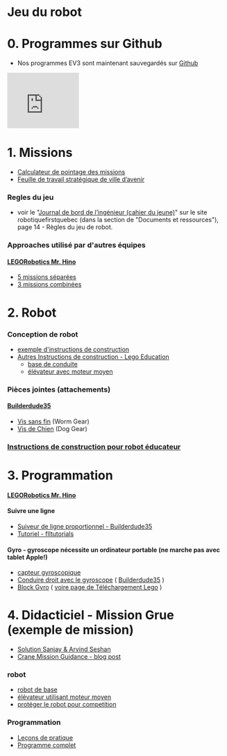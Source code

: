 # Jeu du robot

# 0. Programmes sur Github
* Nos programmes EV3 sont maintenant sauvegardés sur [Github](https://github.com/roboHiboux/villeavenir/tree/master/programmes)

<iframe src="https://onedrive.live.com/embed?cid=6490A0BECF2125DA&resid=6490A0BECF2125DA%21106&authkey=AJPzAyqdZ0c_mkU" width="165" height="128" frameborder="0" scrolling="no"></iframe>


# 1. Missions

* [Calculateur de pointage des missions](http://komurobo.com/projets/fll/ville-avenir/)
* [Feuille de travail stratégique de ville d’avenir](CityShaperStrategySheet.pdf)

### Regles du jeu
* voir le "[Journal de bord de l’ingénieur (cahier du jeune)](https://robotiquefirstquebec.org/fll/defi-documentation/)" sur le site robotiquefirstquebec (dans la section de "Documents et ressources"), page 14 - Règles du jeu de robot.

### Approaches utilisé par d'autres équipes

#### [LEGORobotics Mr. Hino](https://www.youtube.com/channel/UCvuw_UluXNRPKhqK5GU8SrQ/videos)
* [5 missions séparées](https://www.youtube.com/watch?v=dAlKqZBOkeo)
* [3 missions combinées](https://www.youtube.com/watch?v=gxRV948MMsE)

# 2. Robot
### Conception de robot
* [exemple d'instructions de construction](http://flltutorials.com/RobotGame.html)
* [Autres Instructions de construction - Lego Education](https://education.lego.com/en-us/support/mindstorms-ev3/building-instructions)
    * [base de conduite](https://le-www-live-s.legocdn.com/sc/media/lessons/mindstorms-ev3/building-instructions/ev3-rem-driving-base-79bebfc16bd491186ea9c9069842155e.pdf)
    * [élévateur avec moteur moyen](https://le-www-live-s.legocdn.com/sc/media/lessons/mindstorms-ev3/building-instructions/ev3-medium-motor-driving-base-e66e2fc0d917485ef1aa023e8358e7a7.pdf)


### Pièces jointes (attachements)
#### [Builderdude35](https://www.youtube.com/channel/UCuXq-jiU0ANeBcF_Tvq1D7g)
* [Vis sans fin](https://www.youtube.com/watch?v=TQ9hQ_ZXwmM) (Worm Gear)
* [Vis de Chien](https://www.youtube.com/watch?v=NZbt3tnySyI) (Dog Gear)


### [Instructions de construction pour robot éducateur](https://education.lego.com/en-us/support/mindstorms-ev3/building-instructions)

# 3. Programmation

#### [LEGORobotics Mr. Hino](https://www.youtube.com/channel/UCvuw_UluXNRPKhqK5GU8SrQ/videos)

#### Suivre une ligne
   * [Suiveur de ligne proportionnel - Builderdude35](https://www.youtube.com/watch?v=uPFfevfpMxs)
   * [Tutoriel - flltutorials](http://flltutorials.com/translations/en-us/RobotGame/FindingLines.pdf)

#### Gyro - gyroscope nécessite un ordinateur portable (ne marche pas avec tablet Apple!)
* [capteur gyroscopique](https://le-www-live-s.legocdn.com/sc/media/lessons/mindstorms-ev3/building-instructions/ev3-gyro-sensor-driving-base-a521f8ebe355c281c006418395309e15.pdf)
* [Conduire droit avec le gyroscope](https://www.youtube.com/watch?v=qPE4YNsTad4) ( [Builderdude35](https://www.youtube.com/channel/UCuXq-jiU0ANeBcF_Tvq1D7g) )
* [Block Gyro](https://www.lego.com/cdn/cs/set/assets/blt8da4f23ee86f8986/Gyro.ev3b) ( [voire page de Téléchargement Lego](https://www.lego.com/en-us/themes/mindstorms/downloads) )


# 4. Didacticiel - Mission Grue (exemple de mission)
* [Solution Sanjay & Arvind Seshan](http://flltutorials.com/translations/en-us/Worksheets/CraneMissionTipsFullVersion.pdf)
* [Crane Mission Guidance - blog post](http://flltutorials.com/translations/en-us/Worksheets/CraneMissionTipsAppVersion.pdf)
### robot
* [robot de  base](https://le-www-live-s.legocdn.com/sc/media/lessons/mindstorms-ev3/building-instructions/ev3-rem-driving-base-79bebfc16bd491186ea9c9069842155e.pdf)
* [élévateur utilisant moteur moyen](https://le-www-live-s.legocdn.com/sc/media/lessons/mindstorms-ev3/building-instructions/ev3-medium-motor-driving-base-e66e2fc0d917485ef1aa023e8358e7a7.pdf)
* [protéger le robot pour competition](http://firstinspiresst01.blob.core.windows.net/fll/2020/crane-mission-ev3-soluton.pdf)

### Programmation

* [Leçons de pratique](https://robotiquefirstquebec.org/wp-content/uploads/VilleAvenirLecons.pdf)
* [Programme complet](http://firstinspiresst01.blob.core.windows.net/fll/2020/fll2019-ev3-sol.ev3)


